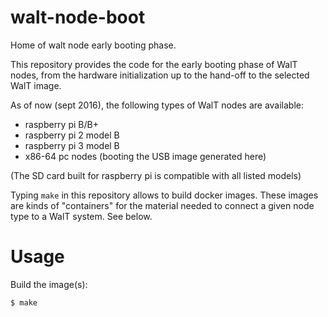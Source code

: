 walt-node-boot
==============

Home of walt node early booting phase.

This repository provides the code for the early booting phase of WalT nodes,
from the hardware initialization up to the hand-off to the selected WalT image.

As of now (sept 2016), the following types of WalT nodes are available:
* raspberry pi B/B+
* raspberry pi 2 model B
* raspberry pi 3 model B
* x86-64 pc nodes 	 (booting the USB image generated here)

(The SD card built for raspberry pi is compatible with all listed models)

Typing `make` in this repository allows to build docker images.
These images are kinds of "containers" for the material needed to
connect a given node type to a WalT system. See below.

Usage
=====

Build the image(s):
```
$ make
```

